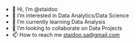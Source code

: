- 👋 Hi, I’m @staidoo
- 👀 I’m interested in Data Analytics/Data Science
- 🌱 I’m currently learning Data Analysis
- 💞️ I’m looking to collaborate on Data Projects
- 📫 How to reach me staidoo.sa@gmail.com

<!---
staidoo/staidoo is a ✨ special ✨ repository because its `README.md` (this file) appears on your GitHub profile.
You can click the Preview link to take a look at your changes.
--->
